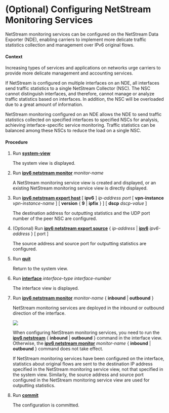 (Optional) Configuring NetStream Monitoring Services
====================================================

NetStream monitoring services can be configured on the NetStream Data Exporter (NDE), enabling carriers to implement more delicate traffic statistics collection and management over IPv6 original flows.

#### Context

Increasing types of services and applications on networks urge carriers to provide more delicate management and accounting services.

If NetStream is configured on multiple interfaces on an NDE, all interfaces send traffic statistics to a single NetStream Collector (NSC). The NSC cannot distinguish interfaces, and therefore, cannot manage or analyze traffic statistics based on interfaces. In addition, the NSC will be overloaded due to a great amount of information.

NetStream monitoring configured on an NDE allows the NDE to send traffic statistics collected on specified interfaces to specified NSCs for analysis, achieving interface-specific service monitoring. Traffic statistics can be balanced among these NSCs to reduce the load on a single NSC.


#### Procedure

1. Run [**system-view**](cmdqueryname=system-view)
   
   
   
   The system view is displayed.
2. Run [**ipv6 netstream monitor**](cmdqueryname=ipv6+netstream+monitor) *monitor-name*
   
   
   
   A NetStream monitoring service view is created and displayed, or an existing NetStream monitoring service view is directly displayed.
3. Run [**ipv6 netstream export host**](cmdqueryname=ipv6+netstream+export+host) [ **ipv6** ] *ip-address* *port* [ **vpn-instance** *vpn-instance-name* ] [ **version** { **9** | **ipfix** } ] [ **dscp** *dscp-value* ]
   
   
   
   The destination address for outputting statistics and the UDP port number of the peer NSC are configured.
4. (Optional) Run [**ipv6 netstream export source**](cmdqueryname=ipv6+netstream+export+source) { *ip-address* | [**ipv6**](cmdqueryname=ipv6) *ipv6-address* } [ port ]
   
   
   
   The source address and source port for outputting statistics are configured.
5. Run [**quit**](cmdqueryname=quit)
   
   
   
   Return to the system view.
6. Run [**interface**](cmdqueryname=interface) *interface-type* *interface-number*
   
   
   
   The interface view is displayed.
7. Run [**ipv6 netstream monitor**](cmdqueryname=ipv6+netstream+monitor) *monitor-name* { **inbound** | **outbound** }
   
   
   
   NetStream monitoring services are deployed in the inbound or outbound direction of the interface.
   
   
   
   ![](../../../../public_sys-resources/note_3.0-en-us.png) 
   
   When configuring NetStream monitoring services, you need to run the [**ipv6 netstream**](cmdqueryname=ipv6+netstream) { **inbound** | **outbound** } command in the interface view. Otherwise, the [**ipv6 netstream monitor**](cmdqueryname=ipv6+netstream+monitor) *monitor-name* { **inbound** | **outbound** } command does not take effect.
   
   If NetStream monitoring services have been configured on the interface, statistics about original flows are sent to the destination IP address specified in the NetStream monitoring service view, not that specified in the system view. Similarly, the source address and source port configured in the NetStream monitoring service view are used for outputting statistics.
8. Run [**commit**](cmdqueryname=commit)
   
   
   
   The configuration is committed.